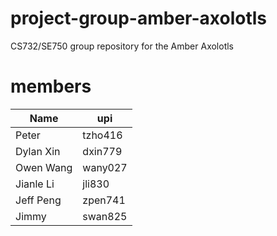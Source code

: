 # project-group-amber-axolotls

CS732/SE750 group repository for the Amber Axolotls

# members

| Name      | upi     |
| --------- | ------- |
| Peter     | tzho416 |
| Dylan Xin | dxin779 |
| Owen Wang | wany027 |
| Jianle Li | jli830  |
| Jeff Peng | zpen741 |
| Jimmy     | swan825 |